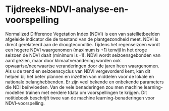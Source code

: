 # Tijdreeks-NDVI-analyse-en-voorspelling

Normalized Difference Vegetation Index (NDVI) is een van satellietbeelden afgeleide indicator die de toestand van de plantgezondheid meet. NDVI is direct gerelateerd aan de droogteconditie. Tijdens het regenseizoen wordt een hogere NDVI waargenomen (maximum is +1) terwijl in het droge seizoen de NDVI daalt (minimum is -1). NDVI wordt seizoensgebonden van aard gezien, maar door klimaatverandering worden ook opwaartse/neerwaartse veranderingen door de jaren heen waargenomen. Als u de trend en seizoenscyclus van NDVI vergevorderd kent, kan dit helpen bij het beter plannen en inzetten van middelen voor de lokale en nationale belanghebbenden. Er zijn veel bekende en onbekende parameters die NDI beïnvloeden. Van de vele benaderingen zou men machine learning-modellen trainen met eerdere tdata om voorspellingen te krijgen. Dit notitieboek beschrijft twee van de machine learning-benaderingen voor NDVI-voorspelling.
